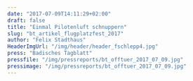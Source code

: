```yaml
---
date: "2017-07-09T14:11:29+02:00"
draft: false
title: "Einmal Pilotenluft schnuppern"
slug: "bt_artikel_flugplatzfest_2017"
author: "Felix Stadthaus"
HeaderImgUrl: "/img/header/header_fschlepp4.jpg"
press: "Badisches Tagblatt"
pressfile: "/img/pressreports/bt_offtuer_2017_07_09.jpg"
pressimage: "/img/pressreports/bt_offtuer_2017_07_09.jpg"
---
```

